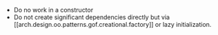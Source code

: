 

- Do no work in a constructor
- Do not create significant dependencies directly but via [[arch.design.oo.patterns.gof.creational.factory]] or lazy initialization.
